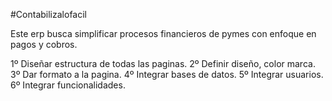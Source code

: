 #Contabilizalofacil

Este erp busca simplificar procesos financieros de pymes con enfoque en pagos y cobros.

1º Diseñar estructura de todas las paginas.
2º Definir diseño, color marca.
3º Dar formato a la pagina.
4º Integrar bases de datos.
5º Integrar usuarios.
6º Integrar funcionalidades.